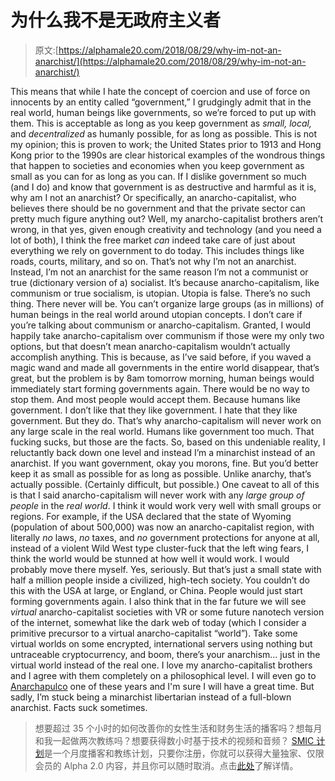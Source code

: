 # 为什么我不是无政府主义者

> 原文:[https://alphamale20.com/2018/08/29/why-im-not-an-anarchist/](https://alphamale20.com/2018/08/29/why-im-not-an-anarchist/)

This means that while I hate the concept of coercion and use of force on innocents by an entity called “government,” I grudgingly admit that in the real world, human beings like governments, so we’re forced to put up with them. This is acceptable as long as you keep government as *small, local,* and *decentralized* as humanly possible, for as long as possible.
This is not my opinion; this is proven to work; the United States prior to 1913 and Hong Kong prior to the 1990s are clear historical examples of the wondrous things that happen to societies and economies when you keep government as small as you can for as long as you can.
If I dislike government so much (and I do) and know that government is as destructive and harmful as it is, why am I not an anarchist? Or specifically, an anarcho-capitalist, who believes there should be no government and that the private sector can pretty much figure anything out?
Well, my anarcho-capitalist brothers aren’t wrong, in that yes, given enough creativity and technology (and you need a lot of both), I think the free market *can* indeed take care of just about everything we rely on government to do today. This includes things like roads, courts, military, and so on.
That’s not why I’m not an anarchist. Instead, I’m not an anarchist for the same reason I’m not a communist or true (dictionary version of a) socialist. It’s because anarcho-capitalism, like communism or true socialism, is utopian. Utopia is false. There’s no such thing. There never will be.
You can’t organize large groups (as in millions) of human beings in the real world around utopian concepts. I don’t care if you’re talking about communism or anarcho-capitalism. Granted, I would happily take anarcho-capitalism over communism if those were my only two options, but that doesn’t mean anarcho-capitalism wouldn’t actually accomplish anything.
This is because, as I’ve said before, if you waved a magic wand and made all governments in the entire world disappear, that’s great, but the problem is by 8am tomorrow morning, human beings would immediately start forming governments again. There would be no way to stop them. And most people would accept them. Because humans like government.
I don’t like that they like government. I hate that they like government. But they do.
That’s why anarcho-capitalism will never work on any large scale in the real world. Humans like government too much. That fucking sucks, but those are the facts.
So, based on this undeniable reality, I reluctantly back down one level and instead I’m a minarchist instead of an anarchist. If you want government, okay you morons, fine. But you’d better keep it as small as possible for as long as possible. Unlike anarchy, that’s actually possible. (Certainly difficult, but possible.)
One caveat to all of this is that I said anarcho-capitalism will never work with any *large group of people* in the *real world*.
I think it would work very well with small groups or regions. For example, if the USA declared that the state of Wyoming (population of about 500,000) was now an anarcho-capitalist region, with literally *no* laws, *no* taxes, and *no* government protections for anyone at all, instead of a violent Wild West type cluster-fuck that the left wing fears, I think the world would be stunned at how well it would work. I would probably move there myself. Yes, seriously. But that’s just a small state with half a million people inside a civilized, high-tech society. You couldn’t do this with the USA at large, or England, or China. People would just start forming governments again.
I also think that in the far future we will see *virtual* anarcho-capitalist societies with VR or some future nanotech version of the internet, somewhat like the dark web of today (which I consider a primitive precursor to a virtual anarcho-capitalist “world”).
Take some virtual worlds on some encrypted, international servers using nothing but untraceable cryptocurrency, and boom, there’s your anarchism… just in the virtual world instead of the real one.
I love my anarcho-capitalist brothers and I agree with them completely on a philosophical level. I will even go to [Anarchapulco](https://anarchapulco.com/) one of these years and I'm sure I will have a great time. But sadly, I’m stuck being a minarchist libertarian instead of a full-blown anarchist.
Facts suck sometimes.

> 想要超过 35 个小时的如何改善你的女性生活和财务生活的播客吗？想每月和我一起做两次教练吗？想要获得数小时基于技术的视频和音频？ [SMIC 计划](https://alphamale20.kartra.com/page/vIL17)是一个月度播客和教练计划，只要你注册，你就可以获得大量独家、仅限会员的 Alpha 2.0 内容，并且你可以随时取消。点击[此处](https://alphamale20.kartra.com/page/vIL17)了解详情。